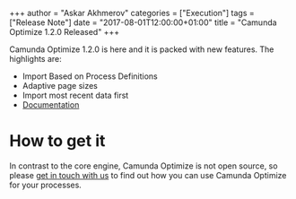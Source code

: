 +++
author = "Askar Akhmerov"
categories = ["Execution"]
tags = ["Release Note"]
date = "2017-08-01T12:00:00+01:00"
title = "Camunda Optimize 1.2.0 Released"
+++

Camunda Optimize 1.2.0 is here and it is packed with new features. The highlights are:

* Import Based on Process Definitions
* Adaptive page sizes
* Import most recent data first
* [Documentation](https://docs.camunda.org/optimize/)

# How to get it

In contrast to the core engine, Camunda Optimize is not open source, so please [get in touch with us](https://camunda.com/about/contact/) to find out how you can use Camunda Optimize for your processes.
